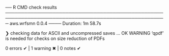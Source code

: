 ── R CMD check results ───────────────────────────────────────────────────────────────────────────────────────────────────── aws.wrfsmn 0.0.4 ────
Duration: 1m 58.7s

❯ checking data for ASCII and uncompressed saves ... OK
   WARNING
  ‘qpdf’ is needed for checks on size reduction of PDFs

0 errors ✔ | 1 warning ✖ | 0 notes ✔

